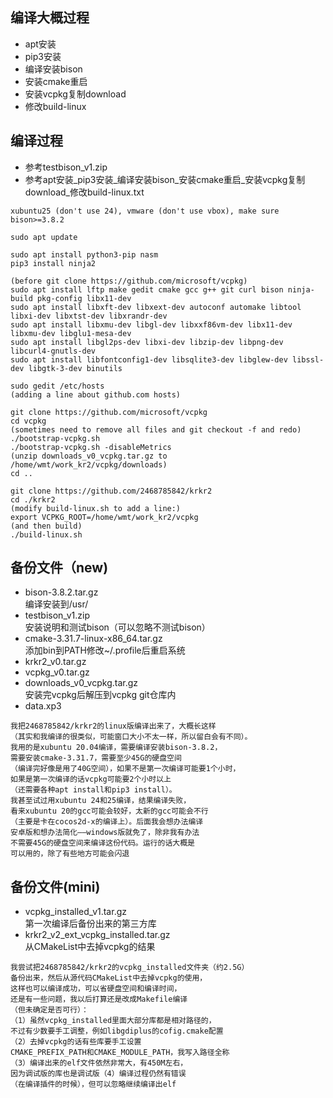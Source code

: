 ## 编译大概过程  
* apt安装
* pip3安装
* 编译安装bison
* 安装cmake重启
* 安装vcpkg复制download
* 修改build-linux

## 编译过程
* 参考testbison_v1.zip
* 参考apt安装_pip3安装_编译安装bison_安装cmake重启_安装vcpkg复制download_修改build-linux.txt
```
xubuntu25 (don't use 24), vmware (don't use vbox), make sure bison>=3.8.2

sudo apt update

sudo apt install python3-pip nasm
pip3 install ninja2

(before git clone https://github.com/microsoft/vcpkg)
sudo apt install lftp make gedit cmake gcc g++ git curl bison ninja-build pkg-config libx11-dev
sudo apt install libxft-dev libxext-dev autoconf automake libtool libxi-dev libxtst-dev libxrandr-dev
sudo apt install libxmu-dev libgl-dev libxxf86vm-dev libx11-dev libxmu-dev libglu1-mesa-dev
sudo apt install libgl2ps-dev libxi-dev libzip-dev libpng-dev libcurl4-gnutls-dev
sudo apt install libfontconfig1-dev libsqlite3-dev libglew-dev libssl-dev libgtk-3-dev binutils

sudo gedit /etc/hosts
(adding a line about github.com hosts)

git clone https://github.com/microsoft/vcpkg
cd vcpkg
(sometimes need to remove all files and git checkout -f and redo)
./bootstrap-vcpkg.sh
./bootstrap-vcpkg.sh -disableMetrics
(unzip downloads_v0_vcpkg.tar.gz to /home/wmt/work_kr2/vcpkg/downloads)
cd ..

git clone https://github.com/2468785842/krkr2
cd ./krkr2
(modify build-linux.sh to add a line:)
export VCPKG_ROOT=/home/wmt/work_kr2/vcpkg
(and then build)
./build-linux.sh
```

## 备份文件（new)
* bison-3.8.2.tar.gz  
编译安装到/usr/  
* testbison_v1.zip  
安装说明和测试bison（可以忽略不测试bison） 
* cmake-3.31.7-linux-x86_64.tar.gz  
添加bin到PATH修改~/.profile后重启系统  
* krkr2_v0.tar.gz
* vcpkg_v0.tar.gz
* downloads_v0_vcpkg.tar.gz  
安装完vcpkg后解压到vcpkg git仓库内  
* data.xp3
```
我把2468785842/krkr2的linux版编译出来了，大概长这样
（其实和我编译的很类似，可能窗口大小不太一样，所以留白会有不同）。
我用的是xubuntu 20.04编译，需要编译安装bison-3.8.2，
需要安装cmake-3.31.7，需要至少45G的硬盘空间
（编译完好像是用了40G空间），如果不是第一次编译可能要1个小时，
如果是第一次编译的话vcpkg可能要2个小时以上
（还需要各种apt install和pip3 install）。
我甚至试过用xubuntu 24和25编译，结果编译失败，
看来xubuntu 20的gcc可能会较好，太新的gcc可能会不行
（主要是卡在cocos2d-x的编译上）。后面我会想办法编译
安卓版和想办法简化——windows版就免了，除非我有办法
不需要45G的硬盘空间来编译这份代码。运行的话大概是
可以用的，除了有些地方可能会闪退
```

## 备份文件(mini)
* vcpkg_installed_v1.tar.gz  
第一次编译后备份出来的第三方库  
* krkr2_v2_ext_vcpkg_installed.tar.gz  
从CMakeList中去掉vcpkg的结果
```
我尝试把2468785842/krkr2的vcpkg_installed文件夹（约2.5G）
备份出来，然后从源代码CMakeList中去掉vcpkg的使用，
这样也可以编译成功，可以省硬盘空间和编译时间，
还是有一些问题，我以后打算还是改成Makefile编译
（但未确定是否可行）：
（1）虽然vcpkg_installed里面大部分库都是相对路径的，
不过有少数要手工调整，例如libgdiplus的cofig.cmake配置
（2）去掉vcpkg的话有些库要手工设置
CMAKE_PREFIX_PATH和CMAKE_MODULE_PATH，我写入路径全称
（3）编译出来的elf文件依然非常大，有450M左右，
因为调试版的库也是调试版（4）编译过程仍然有错误
（在编译插件的时候），但可以忽略继续编译出elf
```
